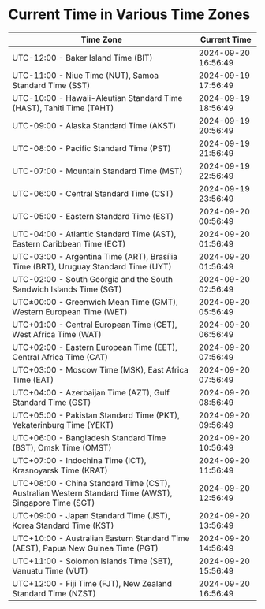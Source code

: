 # Current Time in Various Time Zones

| Time Zone | Current Time |
|-----------|--------------|
| UTC-12:00 - Baker Island Time (BIT) | 2024-09-20 16:56:49 |
| UTC-11:00 - Niue Time (NUT), Samoa Standard Time (SST) | 2024-09-19 17:56:49 |
| UTC-10:00 - Hawaii-Aleutian Standard Time (HAST), Tahiti Time (TAHT) | 2024-09-19 18:56:49 |
| UTC-09:00 - Alaska Standard Time (AKST) | 2024-09-19 20:56:49 |
| UTC-08:00 - Pacific Standard Time (PST) | 2024-09-19 21:56:49 |
| UTC-07:00 - Mountain Standard Time (MST) | 2024-09-19 22:56:49 |
| UTC-06:00 - Central Standard Time (CST) | 2024-09-19 23:56:49 |
| UTC-05:00 - Eastern Standard Time (EST) | 2024-09-20 00:56:49 |
| UTC-04:00 - Atlantic Standard Time (AST), Eastern Caribbean Time (ECT) | 2024-09-20 01:56:49 |
| UTC-03:00 - Argentina Time (ART), Brasília Time (BRT), Uruguay Standard Time (UYT) | 2024-09-20 01:56:49 |
| UTC-02:00 - South Georgia and the South Sandwich Islands Time (SGT) | 2024-09-20 02:56:49 |
| UTC±00:00 - Greenwich Mean Time (GMT), Western European Time (WET) | 2024-09-20 05:56:49 |
| UTC+01:00 - Central European Time (CET), West Africa Time (WAT) | 2024-09-20 06:56:49 |
| UTC+02:00 - Eastern European Time (EET), Central Africa Time (CAT) | 2024-09-20 07:56:49 |
| UTC+03:00 - Moscow Time (MSK), East Africa Time (EAT) | 2024-09-20 07:56:49 |
| UTC+04:00 - Azerbaijan Time (AZT), Gulf Standard Time (GST) | 2024-09-20 08:56:49 |
| UTC+05:00 - Pakistan Standard Time (PKT), Yekaterinburg Time (YEKT) | 2024-09-20 09:56:49 |
| UTC+06:00 - Bangladesh Standard Time (BST), Omsk Time (OMST) | 2024-09-20 10:56:49 |
| UTC+07:00 - Indochina Time (ICT), Krasnoyarsk Time (KRAT) | 2024-09-20 11:56:49 |
| UTC+08:00 - China Standard Time (CST), Australian Western Standard Time (AWST), Singapore Time (SGT) | 2024-09-20 12:56:49 |
| UTC+09:00 - Japan Standard Time (JST), Korea Standard Time (KST) | 2024-09-20 13:56:49 |
| UTC+10:00 - Australian Eastern Standard Time (AEST), Papua New Guinea Time (PGT) | 2024-09-20 14:56:49 |
| UTC+11:00 - Solomon Islands Time (SBT), Vanuatu Time (VUT) | 2024-09-20 15:56:49 |
| UTC+12:00 - Fiji Time (FJT), New Zealand Standard Time (NZST) | 2024-09-20 16:56:49 |
